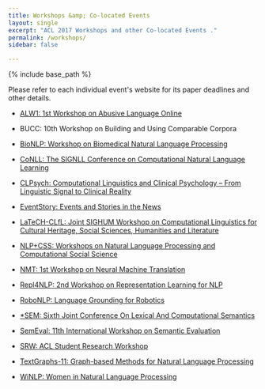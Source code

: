 ```yaml
---
title: Workshops &amp; Co-located Events
layout: single
excerpt: "ACL 2017 Workshops and other Co-located Events ."
permalink: /workshops/
sidebar: false

---
```

{% include base_path %}

Please refer to each individual event's website for its paper deadlines and other details. 

- [ALW1: 1st Workshop on Abusive Language Online](https://sites.google.com/site/abusivelanguageworkshop2017/)

- BUCC: 10th Workshop on Building and Using Comparable Corpora 

- [BioNLP: Workshop on Biomedical Natural Language Processing](https://www.aclweb.org/aclwiki/index.php?title=SIGBIOMED)

- [CoNLL: The SIGNLL Conference on Computational Natural Language Learning](http://www.conll.org)

- [CLPsych: Computational Linguistics and Clinical Psychology – From  Linguistic Signal to Clinical Reality](http://clpsych.org)

- [EventStory: Events and Stories in the News](https://sites.google.com/site/eventsandstoriesinthenews/)

- [LaTeCH-CLfL: Joint SIGHUM Workshop on Computational Linguistics for Cultural Heritage, Social Sciences, Humanities and Literature](https://sighum.wordpress.com/events/latech-clfl-2017/)

- [NLP+CSS: Workshops on Natural Language Processing and Computational Social Science](https://sites.google.com/site/nlpandcss/nlp-css-at-acl-2017)

- [NMT: 1st Workshop on Neural Machine Translation](https://sites.google.com/site/acl17nmt/)

- [Repl4NLP: 2nd Workshop on Representation Learning for NLP](https://sites.google.com/site/repl4nlp2017/)

- [RoboNLP: Language Grounding for Robotics](https://robonlp2017.github.io)

- [*SEM: Sixth Joint Conference On Lexical And Computational Semantics](https://sites.google.com/site/carabirubi3251651561/)

- [SemEval: 11th International Workshop on Semantic Evaluation](http://alt.qcri.org/semeval2017/)

- [SRW: ACL Student Research Workshop](https://sites.google.com/site/aclsrw2017/)

- [TextGraphs-11: Graph-based Methods for Natural Language Processing](https://sites.google.com/site/textgraphs2017/)

- [WiNLP: Women in Natural Language Processing](http://www.winlp.org/winlp-workshop/)

